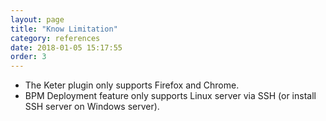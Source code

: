 ```yaml
---
layout: page
title: "Know Limitation"
category: references
date: 2018-01-05 15:17:55
order: 3
---
```


- The Keter plugin only supports Firefox and Chrome.
- BPM Deployment feature only supports Linux server via SSH (or install SSH server on Windows server).

